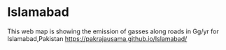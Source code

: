 # Islamabad
This web map is showing the emission of gasses along roads in Gg/yr for Islamabad,Pakistan
https://pakrajausama.github.io/Islamabad/
